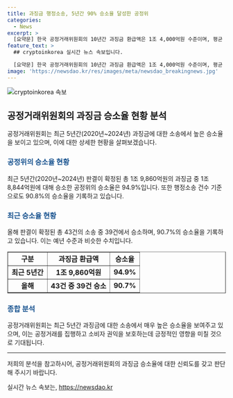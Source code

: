 ```yaml
---
title: 과징금 행정소송, 5년간 90% 승소율 달성한 공정위
categories:
  - News
excerpt: >
  [요약문] 한국 공정거래위원회의 10년간 과징금 환급액은 1조 4,000억원 수준이며, 평균 4곳 중 1곳의 기업에게 과징금을 돌려주고 있다. 최근 5년간의 승소율은 94.9%로 공정위는 이를 강조하고 있다. 올해 판결이 확정된 43건의 소송 중 39건에서 승소하여 90.7%의 승소율을 기록하고 있으며, 관련 보도에 주의를 요청하고 있다. (출처: 정책브리핑 www.korea.kr)
feature_text: >
  ## cryptoinkorea 실시간 뉴스 속보입니다.

  [요약문] 한국 공정거래위원회의 10년간 과징금 환급액은 1조 4,000억원 수준이며, 평균 4곳 중 1곳의 기업에게 과징금을 돌려주고 있다. 최근 5년간의 승소율은 94.9%로 공정위는 이를 강조하고 있다. 올해 판결이 확정된 43건의 소송 중 39건에서 승소하여 90.7%의 승소율을 기록하고 있으며, 관련 보도에 주의를 요청하고 있다. (출처: 정책브리핑 www.korea.kr)
image: 'https://newsdao.kr/res/images/meta/newsdao_breakingnews.jpg'
---
```


<p><img src="https://newsdao.kr/res/images/meta/newsdao_breakingnews.jpg" alt="cryptoinkorea 속보" /></p>

<h2 data-ke-size="size26">공정거래위원회의 과징금 승소율 현황 분석</h2>

<p data-ke-size="size16">공정거래위원회는 최근 5년간(2020년~2024년) 과징금에 대한 소송에서 높은 승소율을 보이고 있으며, 이에 대한 상세한 현황을 살펴보겠습니다.</p>

<h3><b><span style="color: #1a5490;">공정위의 승소율 현황</span></b></h3>

<p data-ke-size="size16">최근 5년간(2020년~2024년) 판결이 확정된 총 1조 9,860억원의 과징금 중 1조 8,844억원에 대해 승소한 공정위의 승소율은 94.9%입니다. 또한 행정소송 건수 기준으로도 90.8%의 승소율을 기록하고 있습니다.</p>

<h3><b><span style="color: #1a5490;">최근 승소율 현황</span></b></h3>

<p data-ke-size="size16">올해 판결이 확정된 총 43건의 소송 중 39건에서 승소하며, 90.7%의 승소율을 기록하고 있습니다. 이는 예년 수준과 비슷한 수치입니다.</p>

<table style="width: 100%;" border="1">
<tbody>
<tr>
<td style="text-align: center; height: 17px;"><b>구분</b></td>
<td style="text-align: center; height: 17px;"><b>과징금 환급액</b></td>
<td style="text-align: center; height: 17px;"><b>승소율</b></td>
</tr>
<tr>
<td style="text-align: center; height: 17px;"><b>최근 5년간</b></td>
<td style="text-align: center; height: 17px;"><b>1조 9,860억원</b></td>
<td style="text-align: center; height: 17px;"><b>94.9%</b></td>
</tr>
<tr>
<td style="text-align: center; height: 17px;"><b>올해</b></td>
<td style="text-align: center; height: 17px;"><b>43건 중 39건 승소</b></td>
<td style="text-align: center; height: 17px;"><b>90.7%</b></td>
</tr>
</tbody>
</table>

<h3><b><span style="color: #1a5490;">종합 분석</span></b></h3>

<p data-ke-size="size16">공정거래위원회는 최근 5년간 과징금에 대한 소송에서 매우 높은 승소율을 보여주고 있으며, 이는 공정거래를 집행하고 소비자 권익을 보호하는데 긍정적인 영향을 미칠 것으로 기대됩니다.</p>

<hr>

<p data-ke-size="size16">저희의 분석을 참고하시어, 공정거래위원회의 과징금 승소율에 대한 신뢰도를 갖고 판단해 주시기 바랍니다.</p>
실시간 뉴스 속보는, <a href="https://newsdao.kr" rel="dofollow">https://newsdao.kr</a>


